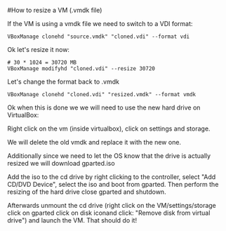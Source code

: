 #How to resize a VM (.vmdk file)

If the VM is using a vmdk file we need to switch to a VDI format:

	VBoxManage clonehd "source.vmdk" "cloned.vdi" --format vdi
	
Ok let's resize it now:

	# 30 * 1024 = 30720 MB
	VBoxManage modifyhd "cloned.vdi" --resize 30720

Let's change the format back to .vmdk

	VBoxManage clonehd "cloned.vdi" "resized.vmdk" --format vmdk
	
Ok when this is done we we will need to use the new hard drive on VirtualBox:

Right click on the vm (inside virtualbox), click on settings and storage.

We will delete the old vmdk and replace it with the new one.

Additionally since we need to let the OS know that the drive is actually resized we will download gparted.iso

Add the iso to the cd drive by right clicking to the controller, select "Add CD/DVD Device", select the iso and boot from gparted. Then perform the resizing of the hard drive close gparted and shutdown.

Afterwards unmount the cd drive (right click on the VM/settings/storage click on gparted click on disk iconand click: "Remove disk from virtual drive") and launch the VM. That should do it!
